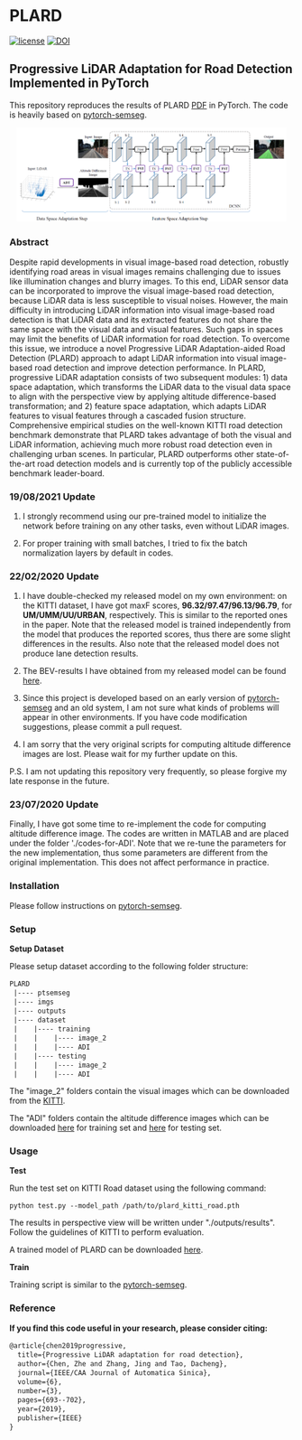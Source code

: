 # PLARD 

[![license](https://img.shields.io/github/license/mashape/apistatus.svg)](https://github.com/zhechen/PLARD/LICENSE)
[![DOI](https://zenodo.org/badge/DOI/10.1109/JAS.2019.1911459.svg)](https://doi.org/10.1109/JAS.2019.1911459)



## Progressive LiDAR Adaptation for Road Detection Implemented in PyTorch

This repository reproduces the results of PLARD [PDF](https://arxiv.org/abs/1904.01206) in PyTorch. The code is heavily based on [pytorch-semseg](https://github.com/meetshah1995/pytorch-semseg).


<p align="center">
<img src="imgs/main.png" width="95%"/>
</p>

### Abstract

Despite rapid developments in visual image-based road detection, robustly identifying road areas in visual images remains challenging due to issues like illumination changes and blurry images. To this end, LiDAR sensor data can be incorporated to improve the visual image-based road detection, because LiDAR data is less susceptible to visual noises. However, the main difficulty in introducing LiDAR information into visual image-based road detection is that LiDAR data and its extracted features do not share the same space with the visual data and visual features. Such gaps in spaces may limit the benefits of LiDAR information for road detection. To overcome this issue, we introduce a novel Progressive LiDAR Adaptation-aided Road Detection (PLARD) approach to adapt LiDAR information into visual image-based road detection and improve detection performance. In PLARD, progressive LiDAR adaptation consists of two subsequent modules: 1) data space adaptation, which transforms the LiDAR data to the visual data space to align with the perspective view by applying altitude difference-based transformation; and 2) feature space adaptation, which adapts LiDAR features to visual features through a cascaded fusion structure. Comprehensive empirical studies on the well-known KITTI road detection benchmark demonstrate that PLARD takes advantage of both the visual and LiDAR information, achieving much more robust road detection even in challenging urban scenes. In particular, PLARD outperforms other state-of-the-art road detection models and is currently top of the publicly accessible benchmark leader-board.

### 19/08/2021 Update ###
1) I strongly recommend using our pre-trained model to initialize the network before training on any other tasks, even without LiDAR images.

2) For proper training with small batches, I tried to fix the batch normalization layers by default in codes.

### 22/02/2020 Update ###

1) I have double-checked my released model on my own environment: on the KITTI dataset, I have got maxF scores, **96.32/97.47/96.13/96.79**, for **UM/UMM/UU/URBAN**, respectively. This is similar to the reported ones in the paper. Note that the released model is trained independently from the model that produces the reported scores, thus there are some slight differences in the results. Also note that the released model does not produce lane detection results. 

2) The BEV-results I have obtained from my released model can be found [here](https://www.dropbox.com/s/e2tpn8s7jy05t43/plard.zip?dl=0). 

3) Since this project is developed based on an early version of [pytorch-semseg](https://github.com/meetshah1995/pytorch-semseg) and an old system, I am not sure what kinds of problems will appear in other environments. If you have code modification suggestions, please commit a pull request. 

4) I am sorry that the very original scripts for computing altitude difference images are lost. Please wait for my further update on this.

P.S. I am not updating this repository very frequently, so please forgive my late response in the future. 

### 23/07/2020 Update ###
Finally, I have got some time to re-implement the code for computing altitude difference image. The codes are written in MATLAB and are placed under the folder './codes-for-ADI'. Note that we re-tune the parameters for the new implementation, thus some parameters are different from the original implementation. This does not affect performance in practice.

### Installation ###
Please follow instructions on [pytorch-semseg](https://github.com/meetshah1995/pytorch-semseg).

### Setup

**Setup Dataset**

Please setup dataset according to the following folder structure:
```
PLARD
 |---- ptsemseg
 |---- imgs
 |---- outputs
 |---- dataset
 |    |---- training
 |    |    |---- image_2
 |    |    |---- ADI
 |    |---- testing
 |    |    |---- image_2
 |    |    |---- ADI 
```
The "image\_2" folders contain the visual images which can be downloaded from the [KITTI](http://www.cvlibs.net/datasets/kitti/eval_road.php).

The "ADI" folders contain the altitude difference images which can be downloaded [here](https://www.dropbox.com/s/wks807hv84wcduv/ADI-training.zip?dl=0) for training set and [here](https://www.dropbox.com/s/sslqw2flp7ptwnj/ADI-testing.zip?dl=0) for testing set. 

### Usage
**Test**

Run the test set on KITTI Road dataset using the following command:
```
python test.py --model_path /path/to/plard_kitti_road.pth
```
The results in perspective view will be written under "./outputs/results". Follow the guidelines of KITTI to perform evaluation. 

A trained model of PLARD can be downloaded [here](https://www.dropbox.com/s/lrtwhuo0rxv1sgy/plard_kitti_road.pth?dl=0). 

**Train**

Training script is similar to the [pytorch-semseg](https://github.com/meetshah1995/pytorch-semseg).

### Reference
**If you find this code useful in your research, please consider citing:**

```
@article{chen2019progressive,
  title={Progressive LiDAR adaptation for road detection},
  author={Chen, Zhe and Zhang, Jing and Tao, Dacheng},
  journal={IEEE/CAA Journal of Automatica Sinica},
  volume={6},
  number={3},
  pages={693--702},
  year={2019},
  publisher={IEEE}
}
```

